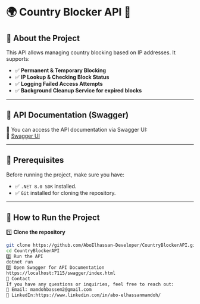 # 🌍 Country Blocker API 🚀

## 📌 About the Project

This API allows managing country blocking based on IP addresses. It supports:

- ✅ **Permanent & Temporary Blocking**
- ✅ **IP Lookup & Checking Block Status**
- ✅ **Logging Failed Access Attempts**
- ✅ **Background Cleanup Service for expired blocks**

---

## 🚀 API Documentation (Swagger)

📌 You can access the API documentation via Swagger UI:  
🔗 [Swagger UI](https://localhost:7115/swagger/index.html)

---

## 📌 Prerequisites

Before running the project, make sure you have:

- ✅ `.NET 8.0 SDK` installed.
- ✅ `Git` installed for cloning the repository.

---

## 📌 How to Run the Project

1️⃣ **Clone the repository**

```bash
git clone https://github.com/AboElhassan-Developer/CountryBlockerAPI.git
cd CountryBlockerAPI
2️⃣ Run the API
dotnet run
3️⃣ Open Swagger for API Documentation
https://localhost:7115/swagger/index.html
📩 Contact
If you have any questions or inquiries, feel free to reach out:
📧 Email: mamdohbassem2@gmail.com
🔗 LinkedIn:https://www.linkedin.com/in/abo-elhassanmamdoh/

```
